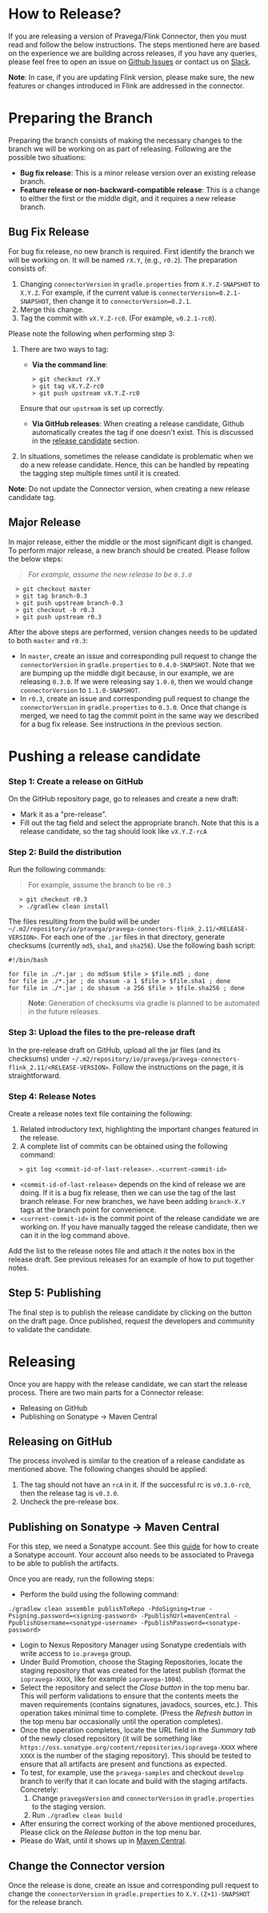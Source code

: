 <!--
Copyright (c) 2017 Dell Inc., or its subsidiaries. All Rights Reserved.

Licensed under the Apache License, Version 2.0 (the "License");
you may not use this file except in compliance with the License.
You may obtain a copy of the License at

    http://www.apache.org/licenses/LICENSE-2.0
-->

# How to Release?

If you are releasing a version of Pravega/Flink Connector, then you must read and follow the below instructions. The steps mentioned here are based on the experience we are building across releases, if you have any queries, please feel free to open an issue on [Github
Issues](https://github.com/pravega/flink-connectors/issues) or contact us on [Slack](https://pravega-io.slack.com/).

**Note**: In case, if you are updating Flink version, please make sure, the new features or changes introduced in Flink are addressed in the connector.

# Preparing the Branch

Preparing the branch consists of making the necessary changes to the branch we will be working on as part of releasing. Following are the possible two situations:

 -  **Bug fix release**: This is a minor release version over an existing release branch.
 -  **Feature release or non-backward-compatible release**: This is a change to either the first or the middle digit, and it requires a new release branch.

## Bug Fix Release

For bug fix release, no new branch is required. First identify the branch we will be working on. It will be named `rX.Y`, (e.g., `r0.2`). The preparation consists of:

1. Changing `connectorVersion` in `gradle.properties` from `X.Y.Z-SNAPSHOT` to `X.Y.Z`. For example, if the current value is `connectorVersion=0.2.1-SNAPSHOT`, then change it to `connectorVersion=0.2.1`.
2. Merge this change.
3. Tag the commit with `vX.Y.Z-rc0`. (For example, `v0.2.1-rc0`).

Please note the following when performing step 3:
1. There are two ways to tag:
    -  **Via the command line**:

        ```
       > git checkout rX.Y
       > git tag vX.Y.Z-rc0
       > git push upstream vX.Y.Z-rc0
        ```
    Ensure that our `upstream` is set up correctly.

    -  **Via GitHub releases**: When creating a release candidate, Github automatically creates the tag if one doesn't exist. This is discussed in the [release candidate](#pushing-arelease-candidate) section.

2. In situations, sometimes the release candidate is problematic when we do a new release candidate. Hence, this can be handled by repeating the tagging step multiple times until it is created.

**Note**: Do not update the Connector version, when creating a new release candidate tag.

## Major Release

In major release, either the middle or the most significant digit is changed. To perform major release, a new branch should be created. Please follow the below steps:
 >_For example, assume the new release to be `0.3.0`_

```
  > git checkout master
  > git tag branch-0.3
  > git push upstream branch-0.3
  > git checkout -b r0.3
  > git push upstream r0.3
```

After the above steps are performed, version changes needs to be updated to both `master` and `r0.3`:

*  In `master`, create an issue and corresponding pull request to change the `connectorVersion` in `gradle.properties` to `0.4.0-SNAPSHOT`. Note that we are bumping up the middle digit because, in our example, we are releasing `0.3.0`. If we were releasing say `1.0.0`, then we would change `connectorVersion` to `1.1.0-SNAPSHOT`.
* In `r0.3`, create an issue and corresponding pull request to change the `connectorVersion` in `gradle.properties` to `0.3.0`. Once that change is merged, we need to tag the commit point in the same way we described for a bug fix release. See instructions in the previous section.

# Pushing a release candidate

### Step 1: Create a release on GitHub

On the GitHub repository page, go to releases and create a new draft:

* Mark it as a "pre-release".
* Fill out the tag field and select the appropriate branch. Note that this is a release candidate, so the tag should look like `vX.Y.Z-rcA`

### Step 2: Build the distribution

Run the following commands:
> For example, assume the branch to be `r0.3`

```
   > git checkout r0.3
   > ./gradlew clean install
```

The files resulting from the build will be under `~/.m2/repository/io/pravega/pravega-connectors-flink_2.11/<RELEASE-VERSION>`. For each one of the `.jar` files in that directory, generate checksums (currently `md5`, `sha1`, and `sha256`). Use the following bash script:

```
#!/bin/bash

for file in ./*.jar ; do md5sum $file > $file.md5 ; done
for file in ./*.jar ; do shasum -a 1 $file > $file.sha1 ; done
for file in ./*.jar ; do shasum -a 256 $file > $file.sha256 ; done
```

>**Note**: Generation of checksums via gradle is planned to be automated in the future releases.

### Step 3: Upload the files to the pre-release draft

In the pre-release draft on GitHub, upload all the jar files (and its checksums) under `~/.m2/repository/io/pravega/pravega-connectors-flink_2.11/<RELEASE-VERSION>`. Follow the instructions on the page, it is straightforward.

### Step 4: Release Notes

Create a release notes text file containing the following:
1. Related introductory text, highlighting the important changes featured in the release.
2. A complete list of commits can be obtained using the following command:
```
   > git log <commit-id-of-last-release>..<current-commit-id>
```

* `<commit-id-of-last-release>` depends on the kind of release we are doing. If it is a bug fix release, then we can use the tag of the last branch release. For new branches, we have been adding `branch-X.Y` tags at the branch point for convenience.
* `<current-commit-id>` is the commit point of the release candidate we are working on. If you have manually tagged the release candidate, then we can it in the log command above.

Add the list to the release notes file and attach it the notes box in the release draft. See previous releases for an example of how to put together notes.

## Step 5: Publishing

The final step is to publish the release candidate by clicking on the button on the draft page. Once published, request the developers and community to validate the candidate.

# Releasing

Once you are happy with the release candidate, we can start the release process. There are two main parts for a Connector release:

 - Releasing on GitHub
 - Publishing on Sonatype -> Maven Central

## Releasing on GitHub

The process involved is similar to the creation of a release candidate as mentioned above. The following changes should be applied:
1. The tag should not have an `rcA` in it. If the successful rc is `v0.3.0-rc0`, then the release tag is `v0.3.0`.
2. Uncheck the pre-release box.

## Publishing on Sonatype -> Maven Central

For this step, we need a Sonatype account. See this [guide](http://central.sonatype.org/pages/ossrh-guide.html) for how to create a Sonatype account. Your account also needs to be associated to Pravega to be able to publish the artifacts.

Once you are ready, run the following steps:
* Perform the build using the following command:
```
./gradlew clean assemble publishToRepo -PdoSigning=true -Psigning.password=<signing-password> -PpublishUrl=mavenCentral -PpublishUsername=<sonatype-username> -PpublishPassword=<sonatype-password>

```
* Login to Nexus Repository Manager using Sonatype credentials with write access to `io.pravega` group.
* Under Build Promotion, choose the Staging Repositories, locate the staging repository that was created for the latest publish (format the `iopravega-XXXX`, like for example `iopravega-1004`).
* Select the repository and select the _Close button_ in the top menu bar. This will perform validations to ensure that the contents meets the maven requirements (contains signatures, javadocs, sources, etc.). This operation takes minimal time to complete. (Press the _Refresh button_ in the top menu bar occasionally until the operation completes).
* Once the operation completes, locate the URL field in the _Summary tab_ of the newly closed repository (it will be something like `https://oss.sonatype.org/content/repositories/iopravega-XXXX` where `XXXX` is the number of the staging repository). This should be tested to ensure that all artifacts are present and functions as expected.
* To test, for example, use the `pravega-samples` and checkout `develop` branch to verify that it can locate and build with the staging artifacts. Concretely:
    1. Change `pravegaVersion` and `connectorVersion` in `gradle.properties` to the staging version.
    2. Run `./gradlew clean build`
* After ensuring the correct working of the above mentioned procedures, Please click on the _Release button_ in the top menu bar.
* Please do Wait, until it shows up in [Maven Central](http://central.sonatype.org/pages/ossrh-guide.html#SonatypeOSSMavenRepositoryUsageGuide-9.ActivateCentralSync).

## Change the Connector version

Once the release is done, create an issue and corresponding pull request to change the `connectorVersion` in `gradle.properties` to `X.Y.(Z+1)-SNAPSHOT` for the release branch.
